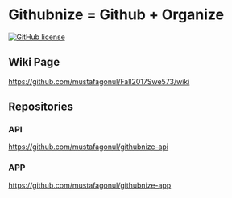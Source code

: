 # Githubnize = Github + Organize

[![GitHub license](https://img.shields.io/badge/license-MIT-blue.svg)](https://raw.githubusercontent.com/mustafagonul/Fall2017Swe573/master/LICENSE)

## Wiki Page

https://github.com/mustafagonul/Fall2017Swe573/wiki

## Repositories

### API

https://github.com/mustafagonul/githubnize-api

### APP

https://github.com/mustafagonul/githubnize-app
